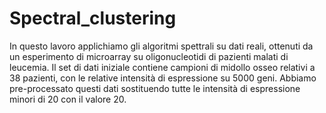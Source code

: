 # Spectral_clustering

In questo lavoro applichiamo gli algoritmi spettrali su dati reali, ottenuti da un esperimento di microarray su oligonucleotidi di pazienti malati di leucemia.
Il set di dati iniziale contiene campioni di midollo osseo relativi a 38 pazienti, con
le relative intensità di espressione su 5000 geni. Abbiamo pre-processato questi dati
sostituendo tutte le intensità di espressione minori di 20 con il valore 20.
